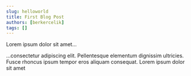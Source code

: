 ```yaml
---
slug: helloworld
title: First Blog Post
authors: [berkercelik]
tags: []
---
```


Lorem ipsum dolor sit amet...

<!-- truncate -->

...consectetur adipiscing elit. Pellentesque elementum dignissim ultricies. Fusce rhoncus ipsum tempor eros aliquam consequat. Lorem ipsum dolor sit amet
